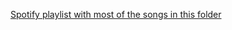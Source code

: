 [Spotify playlist with most of the songs in this folder](https://open.spotify.com/playlist/2qQyFHOatbzA8auxG3bbuZ?si=643d3a1d21bf42dc)
